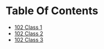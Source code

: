 # Table Of Contents


- [102 Class 1](102/class-01.md)
- [102 Class 2](102/class-02.md)
- [102 Class 3](102/class-03.md)
